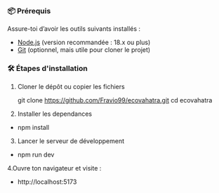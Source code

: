 ### 📦 Prérequis

Assure-toi d’avoir les outils suivants installés :

- [Node.js](https://nodejs.org/) (version recommandée : 18.x ou plus)
- [Git](https://git-scm.com/) (optionnel, mais utile pour cloner le projet)
  
### 🛠️ Étapes d'installation

1. Cloner le dépôt ou copier les fichiers
   
   git clone https://github.com/Fravio99/ecovahatra.git
   cd ecovahatra
   
  2. Installer les dependances
   - npm install
     
  3. Lancer le serveur de développement
   - npm run dev

  4.Ouvre ton navigateur et visite :
   - http://localhost:5173



